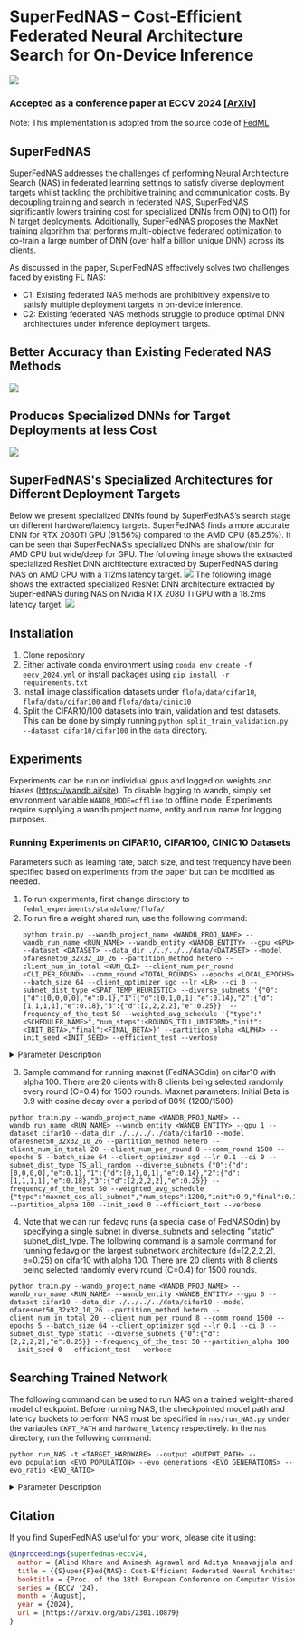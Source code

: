 # SuperFedNAS – Cost-Efficient Federated Neural Architecture Search for On-Device Inference
![](figures/SuperFedNAS-Intro.jpg)

### Accepted as a conference paper at ECCV 2024 [[ArXiv]](https://arxiv.org/abs/2301.10879)
Note: This implementation is adopted from the source code of [FedML](https://github.com/FedML-AI/FedML)

## SuperFedNAS
SuperFedNAS addresses the challenges of performing Neural Architecture Search (NAS) in federated learning settings to satisfy diverse deployment targets whilst tackling the prohibitive training and communication costs. By decoupling training and search in federated NAS, SuperFedNAS significantly lowers training cost for specialized DNNs from O(N) to O(1) for N target deployments. Additionally, SuperFedNAS proposes the MaxNet training algorithm that performs multi-objective federated optimization to co-train a large number of DNN (over half a billion unique DNN) across its clients. 

As discussed in the paper, SuperFedNAS effectively solves two challenges faced by existing FL NAS:
- C1: Existing federated NAS methods are prohibitively expensive to satisfy multiple deployment targets in on-device inference.
- C2: Existing federated NAS methods struggle to produce optimal DNN architectures under inference deployment targets.



## Better Accuracy than Existing Federated NAS Methods
![](figures/SuperFedNASDatasetAblation.png)

## Produces Specialized DNNs for Target Deployments at less Cost

![](figures/Comp_Cost_Graph.jpg)

## SuperFedNAS's Specialized Architectures for Different Deployment Targets
Below we present specialized DNNs found by SuperFedNAS’s search stage on different hardware/latency targets. 
SuperFedNAS finds a more accurate DNN for RTX 2080Ti GPU (91.56%) compared to the AMD CPU (85.25%).
It can be seen that SuperFedNAS’s specialized DNNs are shallow/thin for AMD CPU but wide/deep for GPU.
The following image shows the extracted specialized ResNet DNN architecture extracted by SuperFedNAS during NAS on AMD CPU with a 112ms latency target.
![](figures/NAS_Arch_Visualization_CPU_Model.jpg)
The following image shows the extracted specialized ResNet DNN architecture extracted by SuperFedNAS during NAS on Nvidia RTX 2080 Ti GPU with a 18.2ms latency target.
![](figures/NAS_Arch_Visualization_GPU_Model.jpg)

## Installation
1. Clone repository
2. Either activate conda environment using
```conda env create -f eecv_2024.yml```
or install packages using ```pip install -r requirements.txt```
3. Install image classification datasets under ```flofa/data/cifar10```, ```flofa/data/cifar100``` and ```flofa/data/cinic10```
4. Split the CIFAR10/100 datasets into train, validation and test datasets. This can be done by simply running ```python split_train_validation.py --dataset cifar10/cifar100``` in the ```data``` directory.

## Experiments
Experiments can be run on individual gpus and logged on weights and biases (https://wandb.ai/site). To disable logging to wandb, simply set environment variable ```WANDB_MODE=offline``` to offline mode. Experiments require supplying a wandb project name, entity and run name for logging purposes.

### Running Experiments on CIFAR10, CIFAR100, CINIC10 Datasets
Parameters such as learning rate, batch size, and test frequency have been specified based on experiments from the paper but can be modified as needed.

1. To run experiments, first change directory to ```fedml_experiments/standalone/flofa/```
2. To run fire a weight shared run, use the following command:
   ```
   python train.py --wandb_project_name <WANDB_PROJ_NAME> --wandb_run_name <RUN_NAME> --wandb_entity <WANDB_ENTITY> --gpu <GPU> --dataset <DATASET> --data_dir ./../../../data/<DATASET> --model ofaresnet50_32x32_10_26 --partition_method hetero --client_num_in_total <NUM_CLI> --client_num_per_round <CLI_PER_ROUND> --comm_round <TOTAL_ROUNDS> --epochs <LOCAL_EPOCHS> --batch_size 64 --client_optimizer sgd --lr <LR> --ci 0 --subnet_dist_type <SPAT_TEMP_HEURISTIC> --diverse_subnets '{"0":{"d":[0,0,0,0],"e":0.1},"1":{"d":[0,1,0,1],"e":0.14},"2":{"d":[1,1,1,1],"e":0.18},"3":{"d":[2,2,2,2],"e":0.25}}' --frequency_of_the_test 50 --weighted_avg_schedule '{"type":"<SCHEDULER_NAME>","num_steps":<ROUNDS_TILL_UNIFORM>,"init":<INIT_BETA>,"final":<FINAL_BETA>}' --partition_alpha <ALPHA> --init_seed <INIT_SEED> --efficient_test --verbose
   ```

<details>
<summary>Parameter Description</summary>
<!--All you need is a blank line-->

```
Parameters:
- WANDB_PROJ_NAME: Wandb Project Name
- RUN_NAME: Wandb Run Name
- WANDB_ENTITY: Wandb Entity
- GPU: GPU ID to run on
- DATASET: Select a dataset from [cifar10, cifar100, cinic10]
- NUM_CLI: Total number of clients participating in FL run
- CLI_PER_ROUND: Number of clients randomly sampled to participate in any given round
- TOTAL_ROUNDS: Number of communication rounds to run for
- LOCAL_EPOCHS: Number of epochs that each client should train locally before sending updates to server each communication round
- SPAT_TEMP_HEURISTIC: Spatial temporal heuristic to sample subnetworks. Select one of [static, all_random, sandwich_all_random, TS_all_random].
- SCHEDULER_NAME: Select weighted average scheduler to determine averaging heuristic. Select one of [Uniform, maxnet_linear_all_subnet, maxnet_cos_all_subnet]. 'Uniform' is a weighted average schedule with constant Beta. 'maxnet_linear_all_subnet' is a weighted average schedule that decays Beta linearly to uniform averaging. 'maxnet_cos_all_subnet' is a weighted average schedule that decays Beta using cosine decay to uniform averaging.
- INIT_BETA: Initial beta parameter part of maxnet weighted averaging
- FINAL_BETA: Final beta value to decay to as part of maxnet weighted averaging
- ALPHA: Degree of non-i.i.d. dataset partitioning using Dirichlet distribution (alpha is the hyperparameter of dirichlet distribution).
- INIT_SEED: Seed for random number generator for reproducibility
```
</details>


3. Sample command for running maxnet (FedNASOdin) on cifar10 with alpha 100. There are 20 clients with 8 clients being selected randomly every round (C=0.4) for 1500 rounds. Maxnet parameters: Initial Beta is 0.9 with cosine decay over a period of 80% (1200/1500)

```
python train.py --wandb_project_name <WANDB_PROJ_NAME> --wandb_run_name <RUN_NAME> --wandb_entity <WANDB_ENTITY> --gpu 1 --dataset cifar10 --data_dir ./../../../data/cifar10 --model ofaresnet50_32x32_10_26 --partition_method hetero --client_num_in_total 20 --client_num_per_round 8 --comm_round 1500 --epochs 5 --batch_size 64 --client_optimizer sgd --lr 0.1 --ci 0 --subnet_dist_type TS_all_random --diverse_subnets {"0":{"d":[0,0,0,0],"e":0.1},"1":{"d":[0,1,0,1],"e":0.14},"2":{"d":[1,1,1,1],"e":0.18},"3":{"d":[2,2,2,2],"e":0.25}} --frequency_of_the_test 50 --weighted_avg_schedule {"type":"maxnet_cos_all_subnet","num_steps":1200,"init":0.9,"final":0.125} --partition_alpha 100 --init_seed 0 --efficient_test --verbose
```

4. Note that we can run fedavg runs (a special case of FedNASOdin) by specifying a single subnet in diverse_subnets and selecting "static" subnet_dist_type. The following command is a sample command for running fedavg on the largest subnetwork architecture (d=[2,2,2,2], e=0.25) on cifar10 with alpha 100. There are 20 clients with 8 clients being selected randomly every round (C=0.4) for 1500 rounds.

```
python train.py --wandb_project_name <WANDB_PROJ_NAME> --wandb_run_name <RUN_NAME> --wandb_entity <WANDB_ENTITY> --gpu 0 --dataset cifar10 --data_dir ./../../../data/cifar10 --model ofaresnet50_32x32_10_26 --partition_method hetero --client_num_in_total 20 --client_num_per_round 8 --comm_round 1500 --epochs 5 --batch_size 64 --client_optimizer sgd --lr 0.1 --ci 0 --subnet_dist_type static --diverse_subnets {"0":{"d":[2,2,2,2],"e":0.25}} --frequency_of_the_test 50 --partition_alpha 100 --init_seed 0 --efficient_test --verbose
```

## Searching Trained Network
The following command can be used to run NAS on a trained weight-shared model checkpoint. Before running NAS, the checkpointed model path and latency buckets to perform NAS must be specified in ```nas/run_NAS.py``` under the variables ```CKPT_PATH``` and ```hardware_latency``` respectively.
In the ```nas``` directory, run the following command:

```
python run_NAS -t <TARGET_HARDWARE> --output <OUTPUT_PATH> --evo_population <EVO_POPULATION> --evo_generations <EVO_GENERATIONS> --evo_ratio <EVO_RATIO>
```
<details>
<summary>Parameter Description</summary>
<!--All you need is a blank line-->

```
Parameters:
- TARGET_HARDWARE: Hardware to run NAS on. Select one of ['gpu', 'cpu'].
- OUTPUT_PATH: Path to directory to output NAS results
- EVO_POPULATION: The size of population in each generation
- EVO_GENERATIONS: How many generations of population to be searched and run NAS for
- EVO_RATIO: The ratio of top performing subnetworks that are used as parents for the next generation
```
</details>

## Citation
If you find SuperFedNAS useful for your work, please cite it using:
```bibtex
@inproceedings{superfednas-eccv24,
  author = {Alind Khare and Animesh Agrawal and Aditya Annavajjala and Payman Behnam and Myungjin Lee and Hugo Latapie and Alexey Tumanov},
  title = {{S}uper{F}ed{NAS}: Cost-Efficient Federated Neural Architecture Search for On-Device Inference},  
  booktitle = {Proc. of the 18th European Conference on Computer Vision},
  series = {ECCV '24},
  month = {August},
  year = {2024},
  url = {https://arxiv.org/abs/2301.10879}
}
```

